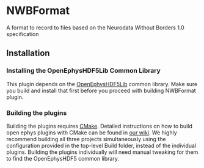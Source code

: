 # NWBFormat
A format to record to files based on the Neurodata Without Borders 1.0 specification

## Installation
### Installing the OpenEphysHDF5Lib Common Library
This plugin depends on the [OpenEphysHDF5Lib](https://github.com/open-ephys-plugins/OpenEphysHDF5Lib) common library. Make sure you build and install that first before you proceed with building NWBFormat plugin.

### Building the plugins
Building the plugins requires [CMake](https://cmake.org/). Detailed instructions on how to build open ephys plugins with CMake can be found in [our wiki](https://open-ephys.atlassian.net/wiki/spaces/OEW/pages/1259110401/Plugin+CMake+Builds).
We highly recommend building all three projects simultaneously using the configuration provided in the top-level Build folder, instead of the individual plugins. Building the plugins individually will need manual tweaking for them to find the OpenEphysHDF5 common library.
 